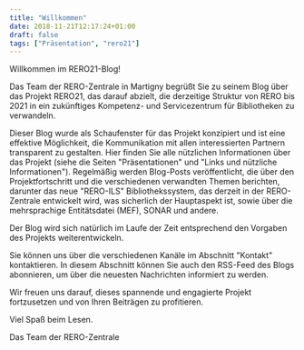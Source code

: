 ```yaml
---
title: "Willkommen"
date: 2018-11-21T12:17:24+01:00
draft: false
tags: ["Präsentation", "rero21"]
---
```


Willkommen im RERO21-Blog!

Das Team der RERO-Zentrale in Martigny begrüßt Sie zu seinem Blog über das Projekt RERO21, das darauf abzielt, die derzeitige Struktur von RERO bis 2021 in ein zukünftiges Kompetenz- und Servicezentrum für Bibliotheken zu verwandeln.

Dieser Blog wurde als Schaufenster für das Projekt konzipiert und ist eine effektive Möglichkeit, die Kommunikation mit allen interessierten Partnern transparent zu gestalten.
Hier finden Sie alle nützlichen Informationen über das Projekt (siehe die Seiten "Präsentationen" und "Links und nützliche Informationen").
Regelmäßig werden Blog-Posts veröffentlicht, die über den Projektfortschritt und die verschiedenen verwandten Themen berichten, darunter das neue "RERO-ILS" Bibliothekssystem, das derzeit in der RERO-Zentrale entwickelt wird, was sicherlich der Hauptaspekt ist, sowie über die mehrsprachige Entitätsdatei (MEF), SONAR und andere.

Der Blog wird sich natürlich im Laufe der Zeit entsprechend den Vorgaben des Projekts weiterentwickeln.

Sie können uns über die verschiedenen Kanäle im Abschnitt "Kontakt" kontaktieren.
In diesem Abschnitt können Sie auch den RSS-Feed des Blogs abonnieren, um über die neuesten Nachrichten informiert zu werden.

Wir freuen uns darauf, dieses spannende und engagierte Projekt fortzusetzen und von Ihren Beiträgen zu profitieren.

Viel Spaß beim Lesen.

Das Team der RERO-Zentrale
